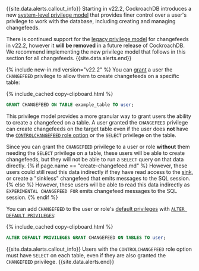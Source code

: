 {{site.data.alerts.callout_info}}
Starting in v22.2, CockroachDB introduces a new [system-level privilege model](security-reference/authorization.html#supported-privileges) that provides finer control over a user's privilege to work with the database, including creating and managing changefeeds.

There is continued support for the [legacy privilege model](#legacy-privilege-model) for changefeeds in v22.2, however it **will be removed** in a future release of CockroachDB. We recommend implementing the new privilege model that follows in this section for all changefeeds.
{{site.data.alerts.end}}

{% include new-in.md version="v22.2" %} You can [grant](grant.html#grant-privileges-on-specific-tables-in-a-database) a user the `CHANGEFEED` privilege to allow them to create changefeeds on a specific table:

{% include_cached copy-clipboard.html %}
~~~sql
GRANT CHANGEFEED ON TABLE example_table TO user;
~~~

This privilege model provides a more granular way to grant users the ability to create a changefeed on a table. A user granted the `CHANGEFEED` privilege can create changefeeds on the target table even if the user does **not** have the [`CONTROLCHANGEFEED` role option](alter-role.html#role-options) or the `SELECT` privilege on the table.

Since you can grant the `CHANGEFEED` privilege to a user or role **without** them needing the `SELECT` privilege on a table, these users will be able to create changefeeds, but they will not be able to run a `SELECT` query on that data directly. {% if page.name == "create-changefeed.md" %} However, these users could still read this data indirectly if they have read access to the [sink](changefeed-sinks.html), or create a "sinkless" changefeed that emits messages to the SQL session.{% else %} However, these users will be able to read this data indirectly as `EXPERIMENTAL CHANGEFEED FOR` emits changefeed messages to the SQL session. {% endif %}

You can add `CHANGEFEED` to the user or role's [default privileges](security-reference/authorization.html#default-privileges) with [`ALTER DEFAULT PRIVILEGES`](alter-default-privileges.html#grant-default-privileges-to-a-specific-role):

{% include_cached copy-clipboard.html %}
~~~sql
ALTER DEFAULT PRIVILEGES GRANT CHANGEFEED ON TABLES TO user;
~~~

{{site.data.alerts.callout_info}}
Users with the `CONTROLCHANGEFEED` role option must have `SELECT` on each table, even if they are also granted the `CHANGEFEED` privilege.
{{site.data.alerts.end}}
